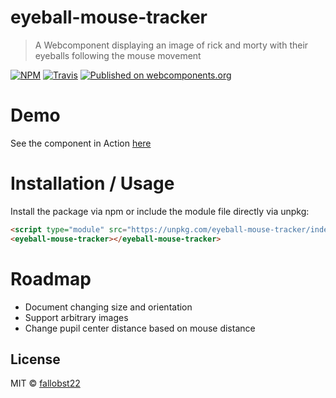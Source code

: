 # eyeball-mouse-tracker

>A Webcomponent displaying an image of rick and morty with their eyeballs following the mouse movement

[![NPM](https://img.shields.io/npm/v/eyeball-mouse-tracker.svg)](https://www.npmjs.com/package/eyeball-mouse-tracker) [![Travis](https://img.shields.io/travis/com/fallobst22/eyeball-mouse-tracker)](https://travis-ci.com/github/fallobst22/eyeball-mouse-tracker/) [![Published on webcomponents.org](https://img.shields.io/badge/webcomponents.org-published-blue.svg)](https://www.webcomponents.org/element/eyeball-mouse-tracker)


# Demo

See the component in Action [here](https://www.kirschbaum.me/)

# Installation / Usage
Install the package via npm or include the module file directly via unpkg:
```html
<script type="module" src="https://unpkg.com/eyeball-mouse-tracker/index.mjs"></script>
<eyeball-mouse-tracker></eyeball-mouse-tracker>
```

# Roadmap
- Document changing size and orientation
- Support arbitrary images
- Change pupil center distance based on mouse distance

## License

MIT © [fallobst22](https://github.com/fallobst22)
